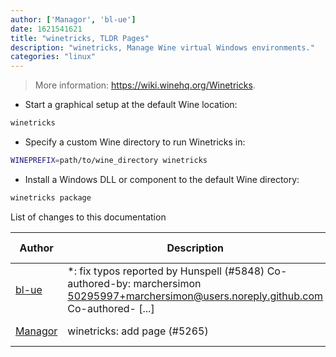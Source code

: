 ```yaml
---
author: ['Managor', 'bl-ue']
date: 1621541621
title: "winetricks, TLDR Pages"
description: "winetricks, Manage Wine virtual Windows environments."
categories: "linux"
---
```

> More information: <https://wiki.winehq.org/Winetricks>.

- Start a graphical setup at the default Wine location:

```bash
winetricks
```

- Specify a custom Wine directory to run Winetricks in:

```bash
WINEPREFIX=path/to/wine_directory winetricks
```

- Install a Windows DLL or component to the default Wine directory:

```bash
winetricks package
```
List of changes to this documentation


Author | Description | ISO 8601 Date | GitHub link
------|-----|-----|-----
[bl-ue](mailto:54780737+bl-ue@users.noreply.github.com) | *: fix typos reported by Hunspell (#5848) Co-authored-by: marchersimon <50295997+marchersimon@users.noreply.github.com> Co-authored- [...] | 2021-05-20T22:13:41 | [8ebd171d6f00](https://github.com/tldr-pages/tldr/commit/8ebd171d6f001698709fefc02b1fd5cc9f3a99c4)
[Managor](mailto:42655600+Managor@users.noreply.github.com) | winetricks: add page (#5265) | 2021-02-13T20:49:02 | [79d8cb64b71d](https://github.com/tldr-pages/tldr/commit/79d8cb64b71d8792f484f1049a642efacf19434d)


